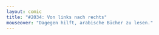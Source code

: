 ```yaml
---
layout: comic
title: "#2034: Von links nach rechts"
mouseover: "Dagegen hilft, arabische Bücher zu lesen."
---
```

